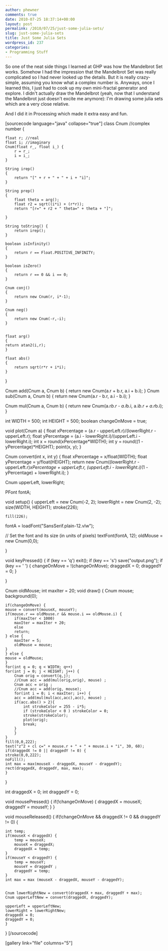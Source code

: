 ```yaml
---
author: phewner
comments: true
date: 2010-07-25 18:37:14+00:00
layout: post
permalink: /2010/07/25/just-some-julia-sets/
slug: just-some-julia-sets
title: Just Some Julia Sets
wordpress_id: 237
categories:
- Programming Stuff
---
```


So one of the neat side things I learned at GHP was how the Mandelbrot Set works.  Somehow I had the impression that the Mandelbrot Set was really complicated so I had never looked up the details.  But it is really crazy-simple, assuming you know what a complex number is.  Anyways, once I learned this, I just had to cook up my own mini-fractal generator and explore.  I didn't actually draw the Mandelbrot (yeah, now that I understand the Mandelbrot just doesn't excite me anymore): I'm drawing some julia sets which are a very close relative.

And I did it in Processing which made it extra easy and fun.  

[sourcecode language="java" collapse="true"]
class Cnum //complex number
{

    float r; //real
    float i; //imaginary
    Cnum(float r_, float i_) {
        r = r_;
        i = i_;
    }

    String irep()
    {
        return "[" + r + " + " + i + "i]";
    }

    String prep()
    {
        float theta = arg();
        float r2 = sqrt((i*i) + (r*r));
        return "[r=" + r2 + " theta=" + theta + "]";

    }

    String toString() {
        return irep();
    }

    boolean isInfinity()
    {
        return r == Float.POSITIVE_INFINITY;
    }

    boolean isZero()
    {
        return r == 0 && i == 0;
    }

    Cnum conj() 
    {
        return new Cnum(r, i*-1);
    }

    Cnum neg()
    {
        return new Cnum(-r,-i);
    }


    float arg()
    {
	return atan2(i,r);
    }

    float abs()
    {
        return sqrt(r*r + i*i);
    }
} 	

Cnum add(Cnum a, Cnum b)
{
    return new Cnum(a.r + b.r, a.i + b.i);
}
Cnum sub(Cnum a, Cnum b)
{
    return new Cnum(a.r - b.r, a.i - b.i);
}

Cnum mul(Cnum a, Cnum b)
{
     return new Cnum(a.r*b.r - a.i*b.i, a.i*b.r + a.r*b.i);
}

int WIDTH = 500;
int HEIGHT = 500;
boolean changeOnMove = true;    


void plot(Cnum a)
{
    float xPercentage = (a.r - upperLeft.r)/(lowerRight.r - upperLeft.r);
    float yPercentage = (a.i - lowerRight.i)/(upperLeft.i - lowerRight.i);
    int x = round(xPercentage*WIDTH);
    int y = round((1 - yPercentage)*HEIGHT);
    point(x, y);
}

Cnum convert(int x, int y)
{
    float xPercentage = x/float(WIDTH);
    float yPercentage = y/float(HEIGHT);
    return new Cnum((lowerRight.r - upperLeft.r)*xPercentage + upperLeft.r,
		    (upperLeft.i - lowerRight.i)*(1 - yPercentage) + lowerRight.i);
}

Cnum upperLeft, lowerRight;


PFont fontA;

void setup() {
    upperLeft = new Cnum(-2, 2);
    lowerRight = new Cnum(2, -2);
    size(WIDTH, HEIGHT);
    stroke(226);

    fill(226);

  fontA = loadFont("SansSerif.plain-12.vlw");

  // Set the font and its size (in units of pixels)
  textFont(fontA, 12);
  oldMouse = new Cnum(0,0);

}
	    

void keyPressed() {
    if (key == 'q')
	exit();
    if (key == 's') 
	save("output.png");
    if (key == ' ') {
	changeOnMove = !(changeOnMove);
	draggedX = 0;
	draggedY = 0;
    }
	
}

Cnum oldMouse;
int maxIter = 20;
void draw() {
    Cnum mouse; 
    background(0);

    if(changeOnMove) {
	mouse = convert(mouseX, mouseY);
	if(mouse.r == oldMouse.r && mouse.i == oldMouse.i) {
	    if(maxIter < 1000)
		maxIter = maxIter + 20;
	    else 
		return;
	} else {
	    maxIter = 5;
	    oldMouse = mouse;
	}
    } else {
	mouse = oldMouse;
    }
    for(int q = 0; q < WIDTH; q++)
	for(int j = 0; j < HEIGHT; j++) {
	    Cnum orig = convert(q,j);
	    //Cnum acc = add(mul(orig,orig), mouse) ;
	    Cnum acc = orig ;
	    //Cnum acc = add(orig, mouse);
	    for(int i = 0; i < maxIter; i++) {
		acc = add(mul(mul(acc,acc),acc), mouse) ;
		if(acc.abs() > 2){
		    int strokeColor = 255 - i*5;
		    if (strokeColor < 0 ) strokeColor = 0;
		    stroke(strokeColor);		    
		    plot(orig);
		    break;
		} 
	    }
	}
    fill(0,0,222);		    
    text("z^2 + cl c=" + mouse.r + " + " + mouse.i + "i", 30, 60);
    if(draggedX != 0 || draggedY != 0) {
	stroke(0,0,222);
	noFill();
	int max = max(mouseX - draggedX, mouseY - draggedY);
	rect(draggedX, draggedY, max, max);
    }
 
}

int draggedX = 0;
int draggedY = 0;

void mousePressed() 
{
    if(!changeOnMove) {
	draggedX = mouseX;
	draggedY = mouseY;
    }
}

void mouseReleased()
{
    if(!changeOnMove && draggedX != 0 && draggedY != 0) {

	int temp;
	if(mouseX < draggedX) {
	    temp = mouseX;
	    mouseX = draggedX;
	    draggedX = temp;
	}
	if(mouseY < draggedY) {
	    temp = mouseY;
	    mouseY = draggedY ;
	    draggedY = temp;
	}
	int max = max (mouseX - draggedX, mouseY - draggedY);


	Cnum lowerRightNew = convert(draggedX + max, draggedY + max);
	Cnum upperLeftNew = convert(draggedX, draggedY);

	upperLeft = upperLeftNew;
	lowerRight = lowerRightNew;
	draggedX = 0;
	draggedY = 0;
    }

}
[/sourcecode]

[gallery link="file" columns="5"]

